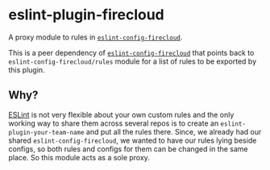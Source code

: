 # eslint-plugin-firecloud 

A proxy module to rules in [`eslint-config-firecloud`](https://github.com/tobiipro/eslint-config-firecloud).

This is a peer dependency of [`eslint-config-firecloud`](https://github.com/tobiipro/eslint-config-firecloud) that 
points back to `eslint-config-firecloud/rules` module for a list of rules to be exported by this plugin. 

## Why?

[ESLint](https://eslint.org/) is not very flexible about your own custom rules and the only working way to share 
them across several repos is to create an `eslint-plugin-your-team-name` and put all the rules there. 
Since, we already had our shared `eslint-config-firecloud`, we wanted to have our rules lying beside configs, 
so both rules and configs for them can be changed in the same place. So this module acts as a sole proxy.